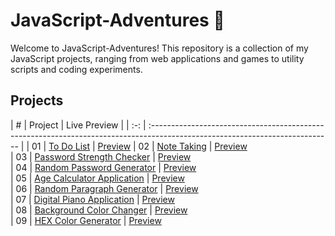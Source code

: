 # JavaScript-Adventures 🚀
Welcome to JavaScript-Adventures! This repository is a collection of my JavaScript projects, ranging from web applications and games to utility scripts and coding experiments. 


## Projects

|  #  | Project                                                                                                                      | Live Preview |
| :-: | :--------------------------------------------------------------------------------------------------------------------------- |
| 01  | [To Do List](https://github.com/Linen220/JavaScript-Adventures/tree/main/To-Do-List-App)                                     | [Preview](https://linen220-to-do-list-app.netlify.app/) 
| 02  | [Note Taking](https://github.com/Linen220/JavaScript-Adventures/tree/main/Note-Taking-App)                                   | [Preview](https://linen220-to-do-list-app.netlify.app/)   
| 03  | [Password Strength Checker](https://github.com/Linen220/JavaScript-Adventures/tree/main/Password-Strength-Checker)           | [Preview](https://linen220-to-do-list-app.netlify.app/)  
| 04  | [Random Password Generator](https://github.com/Linen220/JavaScript-Adventures/tree/main/Random-Password-Generator)           | [Preview](https://linen220-to-do-list-app.netlify.app/)  
| 05  | [Age Calculator Application](https://github.com/Linen220/JavaScript-Adventures/tree/main/Age-Calculator-App)                 | [Preview](https://linen220-to-do-list-app.netlify.app/)  
| 06  | [Random Paragraph Generator](https://github.com/Linen220/JavaScript-Adventures/tree/main/Random-Paragraph-Generator)         | [Preview](https://linen220-to-do-list-app.netlify.app/)  
| 07  | [Digital Piano Application](https://github.com/Linen220/JavaScript-Adventures/tree/main/Digital-Piano-App)                   | [Preview](https://linen220-to-do-list-app.netlify.app/)  
| 08  | [Background Color Changer](https://github.com/Linen220/JavaScript-Adventures/tree/main/Background-Color-Changer)             | [Preview](https://linen220-to-do-list-app.netlify.app/)  
| 09  | [HEX Color Generator](https://github.com/Linen220/JavaScript-Adventures/tree/main/HEX-Color-Generator)                       | [Preview](https://linen220-to-do-list-app.netlify.app/)  
